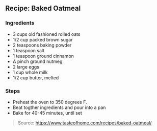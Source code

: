 ## Recipe: Baked Oatmeal


### Ingredients
 - 3 cups old fashioned rolled oats
 - 1/2 cup packed brown sugar
 - 2 teaspoons baking powder
 - 1 teaspoon salt
 - 1 teaspoon ground cinnamon
 - A pinch ground nutmeg
 - 2 large eggs
 - 1 cup whole milk
 - 1/2 cup butter, melted

### Steps
 - Preheat the oven to 350 degrees F.
 - Beat togther ingredients and pour into a pan
 - Bake for 40-45 minutes, until set

> Source: https://www.tasteofhome.com/recipes/baked-oatmeal/